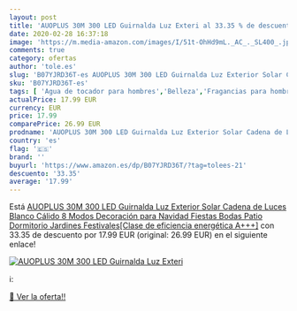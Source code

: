```yaml
---
layout: post
title: 'AUOPLUS 30M 300 LED Guirnalda Luz Exteri al 33.35 % de descuento'
date: 2020-02-28 16:37:18
image: 'https://m.media-amazon.com/images/I/51t-OhHd9mL._AC_._SL400_.jpg'
comments: true
category: ofertas
author: 'tole.es'
slug: 'B07YJRD36T-es AUOPLUS 30M 300 LED Guirnalda Luz Exterior Solar Cadena de...'
sku: 'B07YJRD36T-es'
tags: [ 'Agua de tocador para hombres','Belleza','Fragancias para hombres','Perfumes y fragancias','Productos para el cuidado de la piel','Sets y juegos para el cuidado de la piel','navidad', ]
actualPrice: 17.99 EUR
currency: EUR
price: 17.99
comparePrice: 26.99 EUR
prodname: 'AUOPLUS 30M 300 LED Guirnalda Luz Exterior Solar Cadena de Luces Blanco Cálido 8 Modos Decoración para Navidad Fiestas Bodas Patio Dormitorio Jardines  Festivales[Clase de eficiencia energética A+++]'
country: 'es'
flag: '🇪🇸'
brand: ''
buyurl: 'https://www.amazon.es/dp/B07YJRD36T/?tag=tolees-21'
descuento: '33.35'
average: '17.99'
---
```


Está [AUOPLUS 30M 300 LED Guirnalda Luz Exterior Solar Cadena de Luces Blanco Cálido 8 Modos Decoración para Navidad Fiestas Bodas Patio Dormitorio Jardines  Festivales[Clase de eficiencia energética A+++]](https://www.amazon.es/dp/B07YJRD36T/?tag=tolees-21) con 33.35 de descuento por 17.99 EUR (original: 26.99 EUR) en el siguiente enlace!

[![AUOPLUS 30M 300 LED Guirnalda Luz Exteri](https://m.media-amazon.com/images/I/51t-OhHd9mL._AC_._SL400_.jpg)](https://www.amazon.es/dp/B07YJRD36T/?tag=tolees-21)

ℹ️:


[🛒 Ver la oferta!!](https://www.amazon.es/dp/B07YJRD36T/?tag=tolees-21)
